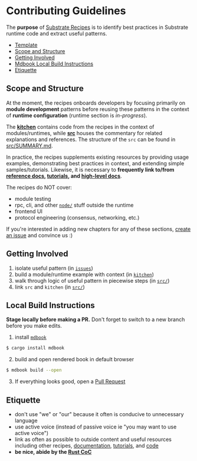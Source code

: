 # Contributing Guidelines

The **purpose** of [Substrate Recipes](https://substrate.dev/recipes/) is to identify best practices in Substrate runtime code and extract useful patterns.

* [Template](./src/TEMPLATE.md)
* [Scope and Structure](#scope)
* [Getting Involved](#involve)
* [Mdbook Local Build Instructions](#instructions)
* [Etiquette](#etiquette)

## Scope and Structure <a name = "scope"></a>

At the moment, the recipes onboards developers by focusing primarily on **module development** patterns before reusing these patterns in the context of **runtime configuration** (runtime section is *in-progress*).

The **[kitchen](./kitchen)** contains code from the recipes in the context of modules/runtimes, while **[src](./src)** houses the commentary for related explanations and references. The structure of the `src` can be found in [src/SUMMARY.md](./src/SUMMARY.md).

In practice, the recipes supplements existing resources by providing usage examples, demonstrating best practices in context, and extending simple samples/tutorials. Likewise, it is necessary to **frequently link to/from [reference docs](https://crates.parity.io/substrate_service/index.html?search=srml), [tutorials](https://github.com/substrate-developer-hub/), and [high-level docs](https://substrate.dev/)**.

The recipes do NOT cover:
* module testing
* rpc, cli, and other [`node/`](https://github.com/paritytech/substrate/tree/master/node) stuff outside the runtime
* frontend UI
* protocol engineering (consensus, networking, etc.)

If you're interested in adding new chapters for any of these sections, [create an issue](https://github.com/substrate-developer-hub/recipes/issues/new) and convince us :)

## Getting Involved <a name = "involve"></a>

1. isolate useful pattern (in [`issues`](https://github.com/substrate-developer-hub/recipes/issues))
2. build a module/runtime example with context (in [`kitchen`](https://github.com/substrate-developer-hub/recipes/tree/master/kitchen))
3. walk through logic of useful pattern in piecewise steps (in [`src/`](https://github.com/substrate-developer-hub/recipes/tree/master/src))
4. link `src` and `kitchen` (in [`src/`](https://github.com/substrate-developer-hub/recipes/tree/master/src)) 

## Local Build Instructions <a name = "instructions"></a>

**Stage locally before making a PR.** Don't forget to switch to a new branch before you make edits.

1. install [`mdbook`](https://github.com/rust-lang-nursery/mdBook)

```bash
$ cargo install mdbook
```

2. build and open rendered book in default browser

```bash
$ mdbook build --open
```

3. If everything looks good, open a [Pull Request](https://github.com/substrate-developer-hub/recipes/compare)

## Etiquette <a name = "etiquette"></a>

* don't use "we" or "our" because it often is conducive to unnecessary language
* use active voice (instead of passive voice ie "you may want to use active voice")
* link as often as possible to outside content and useful resources including other recipes, [documentation](https://substrate.dev/docs/en/getting-started/), [tutorials](https://substrate.dev/en/tutorials), and [code](https://github.com/substrate)
* **be nice, abide by the [Rust CoC](https://www.rust-lang.org/policies/code-of-conduct)**